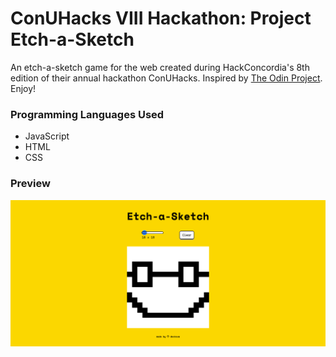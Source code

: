 # ConUHacks VIII Hackathon: Project Etch-a-Sketch
An etch-a-sketch game for the web created during HackConcordia's 8th edition of their annual hackathon ConUHacks. Inspired by [The Odin Project](https://www.theodinproject.com/lessons/foundations-etch-a-sketch). Enjoy!

### Programming Languages Used
- JavaScript
- HTML
- CSS

### Preview
![Webpage Preview](./images/preview.png)
